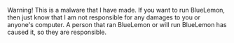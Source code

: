 Warning! This is a malware that I have made. If you want to run BlueLemon, then just know that I am not responsible for any damages to you or anyone's computer. A person that
ran BlueLemon or will run BlueLemon has caused it, so they are responsible.
